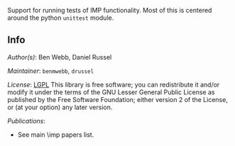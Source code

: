 Support for running tests of IMP functionality. Most of this is centered around the python `unittest` module.

## Info

_Author(s)_: Ben Webb, Daniel Russel

_Maintainer_: `benmwebb`, `drussel`

_License_: [LGPL](http://www.gnu.org/licenses/old-licenses/lgpl-2.1.html)
This library is free software; you can redistribute it and/or
modify it under the terms of the GNU Lesser General Public
License as published by the Free Software Foundation; either
version 2 of the License, or (at your option) any later version.


_Publications_:
 - See main \imp papers list.

